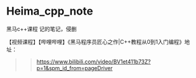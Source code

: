 # Heima_cpp_note
黑马c++课程 记的笔记，侵删

【视频课程】【哔哩哔哩】《黑马程序员匠心之作|C++教程从0到1入门编程》地址：
>>https://www.bilibili.com/video/BV1et411b73Z?p=1&spm_id_from=pageDriver
